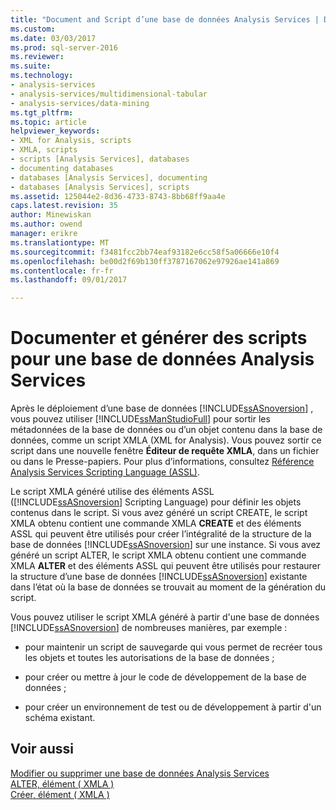 ```yaml
---
title: "Document and Script d’une base de données Analysis Services | Documents Microsoft"
ms.custom: 
ms.date: 03/03/2017
ms.prod: sql-server-2016
ms.reviewer: 
ms.suite: 
ms.technology:
- analysis-services
- analysis-services/multidimensional-tabular
- analysis-services/data-mining
ms.tgt_pltfrm: 
ms.topic: article
helpviewer_keywords:
- XML for Analysis, scripts
- XMLA, scripts
- scripts [Analysis Services], databases
- documenting databases
- databases [Analysis Services], documenting
- databases [Analysis Services], scripts
ms.assetid: 125044e2-8d36-4733-8743-8bb68ff9aa4e
caps.latest.revision: 35
author: Minewiskan
ms.author: owend
manager: erikre
ms.translationtype: MT
ms.sourcegitcommit: f3481fcc2bb74eaf93182e6cc58f5a06666e10f4
ms.openlocfilehash: be00d2f69b130ff3787167062e97926ae141a869
ms.contentlocale: fr-fr
ms.lasthandoff: 09/01/2017

---
```

# <a name="document-and-script-an-analysis-services-database"></a>Documenter et générer des scripts pour une base de données Analysis Services
  Après le déploiement d’une base de données [!INCLUDE[ssASnoversion](../../includes/ssasnoversion-md.md)] , vous pouvez utiliser [!INCLUDE[ssManStudioFull](../../includes/ssmanstudiofull-md.md)] pour sortir les métadonnées de la base de données ou d’un objet contenu dans la base de données, comme un script XMLA (XML for Analysis). Vous pouvez sortir ce script dans une nouvelle fenêtre **Éditeur de requête XMLA**, dans un fichier ou dans le Presse-papiers. Pour plus d’informations, consultez [Référence Analysis Services Scripting Language &#40;ASSL&#41;](../../analysis-services/scripting/analysis-services-scripting-language-assl-for-xmla.md).  
  
 Le script XMLA généré utilise des éléments ASSL ([!INCLUDE[ssASnoversion](../../includes/ssasnoversion-md.md)] Scripting Language) pour définir les objets contenus dans le script. Si vous avez généré un script CREATE, le script XMLA obtenu contient une commande XMLA **CREATE** et des éléments ASSL qui peuvent être utilisés pour créer l’intégralité de la structure de la base de données [!INCLUDE[ssASnoversion](../../includes/ssasnoversion-md.md)] sur une instance. Si vous avez généré un script ALTER, le script XMLA obtenu contient une commande XMLA **ALTER** et des éléments ASSL qui peuvent être utilisés pour restaurer la structure d’une base de données [!INCLUDE[ssASnoversion](../../includes/ssasnoversion-md.md)] existante dans l’état où la base de données se trouvait au moment de la génération du script.  
  
 Vous pouvez utiliser le script XMLA généré à partir d'une base de données [!INCLUDE[ssASnoversion](../../includes/ssasnoversion-md.md)] de nombreuses manières, par exemple :  
  
-   pour maintenir un script de sauvegarde qui vous permet de recréer tous les objets et toutes les autorisations de la base de données ;  
  
-   pour créer ou mettre à jour le code de développement de la base de données ;  
  
-   pour créer un environnement de test ou de développement à partir d'un schéma existant.  
  
## <a name="see-also"></a>Voir aussi  
 [Modifier ou supprimer une base de données Analysis Services](../../analysis-services/multidimensional-models/modify-or-delete-an-analysis-services-database.md)   
 [ALTER, élément &#40; XMLA &#41;](../../analysis-services/xmla/xml-elements-commands/alter-element-xmla.md)   
 [Créer, élément &#40; XMLA &#41;](../../analysis-services/xmla/xml-elements-commands/create-element-xmla.md)  
  
  
